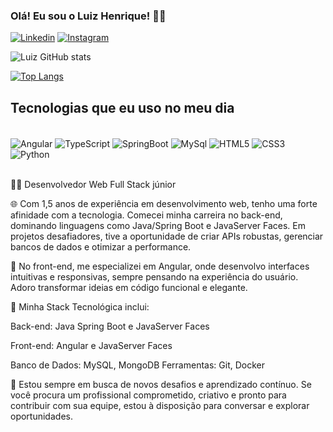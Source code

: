 ### Olá! Eu sou o Luiz Henrique! 👋🏻

[![Linkedin](https://img.shields.io/badge/LinkedIn-0077B5?style=for-the-badge&logo=linkedin&logoColor=white)](https://www.linkedin.com/in/luiz-henrique-ferreira-neves-ab6036239/)
[![Instagram](https://img.shields.io/badge/Instagram-E4405F?style=for-the-badge&logo=instagram&logoColor=white)](https://www.instagram.com/luizhenriquef81/)

![Luiz GitHub stats](https://github-readme-stats.vercel.app/api?username=LuizHenriqueFN&show_icons=true&theme=radical)

[![Top Langs](https://github-readme-stats.vercel.app/api/top-langs/?username=LuizHenriqueFN)](https://github.com/LuizHenriqueFN/github-readme-stats)

## Tecnologias que eu uso no meu dia

<div style="display: inline_block"><br>
    <img align="center" alt="Angular" src="https://img.shields.io/badge/Angular-DD0031?style=for-the-badge&logo=angular&logoColor=white">
    <img align="center" alt="TypeScript" src="https://img.shields.io/badge/TypeScript-007ACC?style=for-the-badge&logo=typescript&logoColor=white">
    <img align="center" alt="SpringBoot" src="https://img.shields.io/badge/Spring-6DB33F?style=for-the-badge&logo=spring&logoColor=white">
    <img align="center" alt="MySql" src="https://img.shields.io/badge/MySQL-00000F?style=for-the-badge&logo=mysql&logoColor=white">
    <img align="center" alt="HTML5" src="https://img.shields.io/badge/HTML5-E34F26?style=for-the-badge&logo=html5&logoColor=white">
    <img align="center" alt="CSS3" src="https://img.shields.io/badge/CSS3-1572B6?style=for-the-badge&logo=css3&logoColor=white">
    <img align="center" alt="Python" src="https://img.shields.io/badge/Python-3776AB?style=for-the-badge&logo=python&logoColor=white">
</div><br>

👨‍💻 Desenvolvedor Web Full Stack júnior

🌐 Com 1,5 anos de experiência em desenvolvimento web, tenho uma forte afinidade com a tecnologia. Comecei minha carreira no back-end, dominando linguagens como Java/Spring Boot e JavaServer Faces. Em projetos desafiadores, tive a oportunidade de criar APIs robustas, gerenciar bancos de dados e otimizar a performance.

🎨 No front-end, me especializei em Angular, onde desenvolvo interfaces intuitivas e responsivas, sempre pensando na experiência do usuário. Adoro transformar ideias em código funcional e elegante.

🔗 Minha Stack Tecnológica inclui:

Back-end: Java Spring Boot e JavaServer Faces

Front-end: Angular e JavaServer Faces

Banco de Dados: MySQL, MongoDB
Ferramentas: Git, Docker

🚀 Estou sempre em busca de novos desafios e aprendizado contínuo. Se você procura um profissional comprometido, criativo e pronto para contribuir com sua equipe, estou à disposição para conversar e explorar oportunidades.

